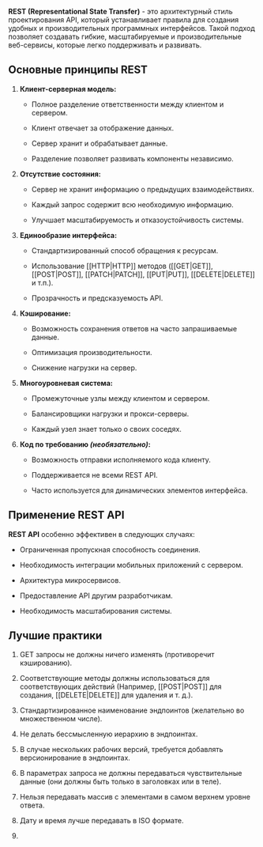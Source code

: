 **REST (Representational State Transfer)** - это архитектурный стиль проектирования API, который устанавливает правила для создания удобных и производительных программных интерфейсов. Такой подход позволяет создавать гибкие, масштабируемые и производительные веб-сервисы, которые легко поддерживать и развивать.

## Основные принципы REST

1. **Клиент-серверная модель:**

	- Полное разделение ответственности между клиентом и сервером.
	
	- Клиент отвечает за отображение данных.
	
	- Сервер хранит и обрабатывает данные.
	
	- Разделение позволяет развивать компоненты независимо.

2. **Отсутствие состояния:**

	- Сервер не хранит информацию о предыдущих взаимодействиях.
	
	- Каждый запрос содержит всю необходимую информацию.
	
	- Улучшает масштабируемость и отказоустойчивость системы.

3. **Единообразие интерфейса:**

	- Стандартизированный способ обращения к ресурсам.
	
	- Использование [[HTTP|HTTP]] методов ([[GET|GET]], [[POST|POST]], [[PATCH|PATCH]], [[PUT|PUT]], [[DELETE|DELETE]] и т.п.).
	
	- Прозрачность и предсказуемость API.

4. **Кэширование:**

	- Возможность сохранения ответов на часто запрашиваемые данные.
	
	- Оптимизация производительности.
	
	- Снижение нагрузки на сервер.

5. **Многоуровневая система:**

	- Промежуточные узлы между клиентом и сервером.
	
	- Балансировщики нагрузки и прокси-серверы.
	
	- Каждый узел знает только о своих соседях.

6. **Код по требованию *(необязательно)*:**

	- Возможность отправки исполняемого кода клиенту.
	
	- Поддерживается не всеми REST API.
	
	- Часто используется для динамических элементов интерфейса.

## Применение REST API

**REST API** особенно эффективен в следующих случаях:

- Ограниченная пропускная способность соединения.

- Необходимость интеграции мобильных приложений с сервером.

- Архитектура микросервисов.

- Предоставление API другим разработчикам.

- Необходимость масштабирования системы.

## Лучшие практики

1. GET запросы не должны ничего изменять (противоречит кэшированию).

2. Соответствующие методы должны использоваться для соответствующих действий (Например, [[POST|POST]] для создания, [[DELETE|DELETE]] для удаления и т. д.).

3. Стандартизированное наименование эндпоинтов (желательно во множественном числе).

4. Не делать бессмысленную иерархию в эндпоинтах.

5. В случае нескольких рабочих версий, требуется добавлять версионирование в эндпоинтах.

6. В параметрах запроса не должны передаваться чувствительные данные (они должны быть только в заголовках или в теле).

7. Нельзя передавать массив с элементами в самом верхнем уровне ответа.

8. Дату и время лучше передавать в ISO формате.
9. 